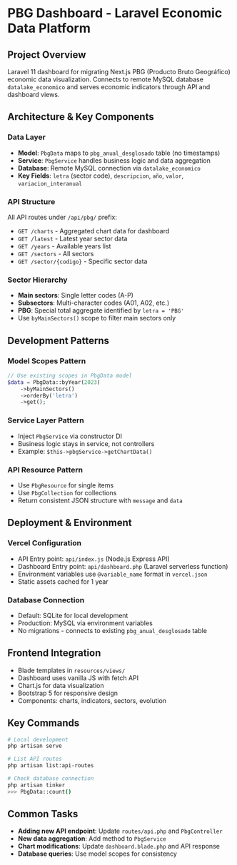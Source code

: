 # PBG Dashboard - Laravel Economic Data Platform

## Project Overview
Laravel 11 dashboard for migrating Next.js PBG (Producto Bruto Geográfico) economic data visualization. Connects to remote MySQL database `datalake_economico` and serves economic indicators through API and dashboard views.

## Architecture & Key Components

### Data Layer
- **Model**: `PbgData` maps to `pbg_anual_desglosado` table (no timestamps)
- **Service**: `PbgService` handles business logic and data aggregation
- **Database**: Remote MySQL connection via `datalake_economico`
- **Key Fields**: `letra` (sector code), `descripcion`, `año`, `valor`, `variacion_interanual`

### API Structure
All API routes under `/api/pbg/` prefix:
- `GET /charts` - Aggregated chart data for dashboard
- `GET /latest` - Latest year sector data
- `GET /years` - Available years list
- `GET /sectors` - All sectors
- `GET /sector/{codigo}` - Specific sector data

### Sector Hierarchy
- **Main sectors**: Single letter codes (A-P)
- **Subsectors**: Multi-character codes (A01, A02, etc.)
- **PBG**: Special total aggregate identified by `letra = 'PBG'`
- Use `byMainSectors()` scope to filter main sectors only

## Development Patterns

### Model Scopes Pattern
```php
// Use existing scopes in PbgData model
$data = PbgData::byYear(2023)
    ->byMainSectors()
    ->orderBy('letra')
    ->get();
```

### Service Layer Pattern
- Inject `PbgService` via constructor DI
- Business logic stays in service, not controllers
- Example: `$this->pbgService->getChartData()`

### API Resource Pattern
- Use `PbgResource` for single items
- Use `PbgCollection` for collections
- Return consistent JSON structure with `message` and `data`

## Deployment & Environment

### Vercel Configuration
- API Entry point: `api/index.js` (Node.js Express API)
- Dashboard Entry point: `api/dashboard.php` (Laravel serverless function)
- Environment variables use `@variable_name` format in `vercel.json`
- Static assets cached for 1 year

### Database Connection
- Default: SQLite for local development
- Production: MySQL via environment variables
- No migrations - connects to existing `pbg_anual_desglosado` table

## Frontend Integration
- Blade templates in `resources/views/`
- Dashboard uses vanilla JS with fetch API
- Chart.js for data visualization
- Bootstrap 5 for responsive design
- Components: charts, indicators, sectors, evolution

## Key Commands
```bash
# Local development
php artisan serve

# List API routes
php artisan list:api-routes

# Check database connection
php artisan tinker
>>> PbgData::count()
```

## Common Tasks
- **Adding new API endpoint**: Update `routes/api.php` and `PbgController`
- **New data aggregation**: Add method to `PbgService`
- **Chart modifications**: Update `dashboard.blade.php` and API response
- **Database queries**: Use model scopes for consistency